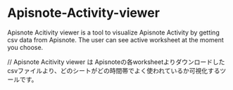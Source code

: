 # Apisnote-Activity-viewer
Apisnote Acitivity viewer is a tool to visualize Apisnote Activity by getting csv data from Apisnote. The user can see active worksheet at the moment you choose.

// 
Apisnote Acitivity viewer は Apisnoteの各worksheetよりダウンロードしたcsvファイルより、どのシートがどの時間帯でよく使われているか可視化するツールです。
